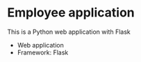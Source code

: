 # Employee application

This is a Python web application with Flask

* Web application
* Framework: Flask